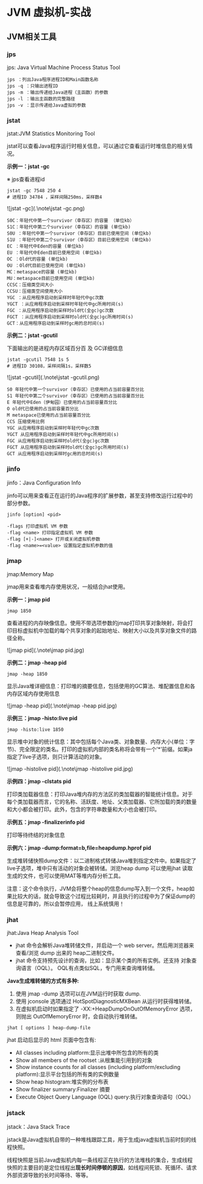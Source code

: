 # JVM 虚拟机-实战

##  JVM相关工具

### jps

jps: Java Virtual Machine Process Status Tool

```
jps ：列出Java程序进程ID和Main函数名称
jps -q ：只输出进程ID
jps -m ：输出传递给Java进程（主函数）的参数
jps -l ：输出主函数的完整路径
jps -v ：显示传递给Java虚拟的参数
```

### jstat

jstat:JVM Statistics Monitoring Tool

jstat可以查看Java程序运行时相关信息，可以通过它查看运行时堆信息的相关情况。

**示例一：jstat -gc**

※ jps查看进程id

```shell
jstat -gc 7548 250 4
# 进程ID 34784 ，采样间隔250ms，采样数4
```

![jstat -gc](.\note\jstat -gc.png)

```
S0C：年轻代中第一个survivor（幸存区）的容量 （单位kb）
S1C：年轻代中第二个survivor（幸存区）的容量 (单位kb)
S0U ：年轻代中第一个survivor（幸存区）目前已使用空间 (单位kb)
S1U ：年轻代中第二个survivor（幸存区）目前已使用空间 (单位kb)
EC ：年轻代中Eden的容量 (单位kb)
EU ：年轻代中Eden目前已使用空间 (单位kb)
OC ：Old代的容量 (单位kb)
OU ：Old代目前已使用空间 (单位kb)
MC：metaspace的容量 (单位kb)
MU：metaspace目前已使用空间 (单位kb)
CCSC：压缩类空间大小
CCSU：压缩类空间使用大小
YGC ：从应用程序启动到采样时年轻代中gc次数
YGCT ：从应用程序启动到采样时年轻代中gc所用时间(s)
FGC ：从应用程序启动到采样时old代(全gc)gc次数
FGCT ：从应用程序启动到采样时old代(全gc)gc所用时间(s)
GCT：从应用程序启动到采样时gc用的总时间(s)
```

**示例二：jstat -gcutil**

下面输出的是进程内存区域百分百 及 GC详细信息

```shell
jstat -gcutil 7548 1s 5
# 进程ID 30108，采样间隔1s，采样数5
```

![jstat -gcutil](.\note\jstat -gcutil.png)

```
S0 年轻代中第一个survivor（幸存区）已使用的占当前容量百分比
S1 年轻代中第二个survivor（幸存区）已使用的占当前容量百分比
E 年轻代中Eden（伊甸园）已使用的占当前容量百分比
O old代已使用的占当前容量百分比
M metaspace已使用的占当前容量百分比
CCS 压缩使用比例
YGC 从应用程序启动到采样时年轻代中gc次数
YGCT 从应用程序启动到采样时年轻代中gc所用时间(s)
FGC 从应用程序启动到采样时old代(全gc)gc次数
FGCT 从应用程序启动到采样时old代(全gc)gc所用时间(s)
GCT 从应用程序启动到采样时gc用的总时间(s)
```

### jinfo

jinfo：Java Configuration Info

jinfo可以用来查看正在运行的Java程序的扩展参数，甚至支持修改运行过程中的部分参数。

```
jinfo [option] <pid>
```

```
-flags 打印虚拟机 VM 参数
-flag <name> 打印指定虚拟机 VM 参数
-flag [+|-]<name> 打开或关闭虚拟机参数
-flag <name>=<value> 设置指定虚拟机参数的值
```

### jmap

jmap:Memory Map

jmap用来查看堆内存使用状况，一般结合jhat使用。

**示例一：jmap pid**

```
jmap 1850
```

查看进程的内存映像信息。使用不带选项参数的jmap打印共享对象映射，将会打印目标虚拟机中加载的每个共享对象的起始地址、映射大小以及共享对象文件的路径全称。

![jmap pid](.\note\jmap pid.jpg)

**示例二：jmap -heap pid**

```
jmap -heap 1850
```

显示Java堆详细信息：打印堆的摘要信息，包括使用的GC算法、堆配置信息和各内存区域内存使用信息

![jmap -heap pid](.\note\jmap -heap pid.jpg)

**示例三：jmap -histo:live pid**

```
jmap -histo:live 1850
```

显示堆中对象的统计信息：其中包括每个Java类、对象数量、内存大小(单位：字节)、完全限定的类名。打印的虚拟机内部的类名称将会带有一个’*’前缀。如果ja指定了live子选项，则只计算活动的对象。

![jmap -histolive pid](.\note\jmap -histolive pid.jpg)

**示例四：jmap -clstats pid**

打印类加载器信息：打印Java堆内存的方法区的类加载器的智能统计信息。对于每个类加载器而言，它的名称、活跃度、地址、父类加载器、它所加载的类的数量和大小都会被打印。此外，包含的字符串数量和大小也会被打印。

**示例五：jmap -finalizerinfo pid**

打印等待终结的对象信息

**示例六：jmap -dump:format=b,file=heapdump.hprof pid**

生成堆转储快照dump文件：以二进制格式转储Java堆到指定文件中。如果指定了live子选项，堆中只有活动的对象会被转储。浏览heap dump 可以使用jhat 读取生成的文件，也可以使用MAT等堆内存分析工具。

注意：这个命令执行，JVM会将整个heap的信息dump写入到一个文件，heap如果比较大的话，就会导致这个过程比较耗时，并且执行的过程中为了保证dump的信息是可靠的，所以会暂停应用， 线上系统慎用！

### jhat

jhat:Java Heap Analysis Tool

- jhat 命令会解析Java堆转储文件，并启动一个 web server。然后用浏览器来查看/浏览 dump 出来的 heap二进制文件。
- jhat 命令支持预先设计的查询，比如：显示某个类的所有实例。还支持 对象查询语言（OQL）。 OQL有点类似SQL，专门用来查询堆转储。

**Java生成堆转储的方式有多种:**

1. 使用 jmap -dump 选项可以在JVM运行时获取 dump.
2. 使用 jconsole 选项通过 HotSpotDiagnosticMXBean 从运行时获得堆转储。
3. 在虚拟机启动时如果指定了 -XX:+HeapDumpOnOutOfMemoryError 选项，则抛出 OutOfMemoryError 时，会自动执行堆转储。

```
jhat [ options ] heap-dump-file
```

jhat 启动后显示的 html 页面中包含有:

- All classes including platform:显示出堆中所包含的所有的类
- Show all members of the rootset :从根集能引用到的对象
- Show instance counts for all classes (including platform/excluding platform):显示平台包括的所有类的实例数量
- Show heap histogram:堆实例的分布表
- Show finalizer summary:Finalizer 摘要
- Execute Object Query Language (OQL) query:执行对象查询语句（OQL）

### jstack

jstack：Java Stack Trace

jstack是Java虚拟机自带的一种堆栈跟踪工具，用于生成java虚拟机当前时刻的线程快照。

线程快照是当前Java虚拟机内每一条线程正在执行的方法堆栈的集合，生成线程快照的主要目的是定位线程出**现长时间停顿的原因**，如线程间死锁、死循环、请求外部资源导致的长时间等待、等等。

